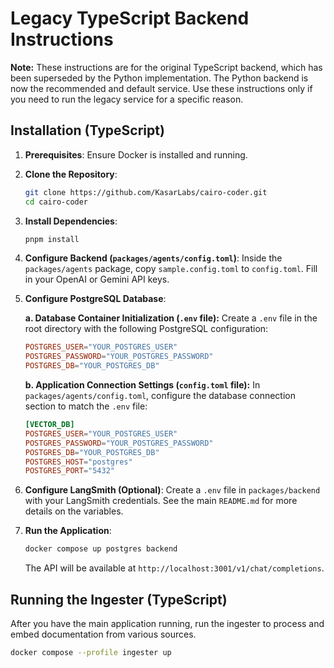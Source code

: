 # Legacy TypeScript Backend Instructions

**Note:** These instructions are for the original TypeScript backend, which has been superseded by the Python implementation. The Python backend is now the recommended and default service. Use these instructions only if you need to run the legacy service for a specific reason.

## Installation (TypeScript)

1.  **Prerequisites**: Ensure Docker is installed and running.

2.  **Clone the Repository**:

    ```bash
    git clone https://github.com/KasarLabs/cairo-coder.git
    cd cairo-coder
    ```

3.  **Install Dependencies**:

    ```bash
    pnpm install
    ```

4.  **Configure Backend (`packages/agents/config.toml`)**:
    Inside the `packages/agents` package, copy `sample.config.toml` to `config.toml`. Fill in your OpenAI or Gemini API keys.

5.  **Configure PostgreSQL Database**:

    **a. Database Container Initialization (`.env` file):**
    Create a `.env` file in the root directory with the following PostgreSQL configuration:

    ```toml
    POSTGRES_USER="YOUR_POSTGRES_USER"
    POSTGRES_PASSWORD="YOUR_POSTGRES_PASSWORD"
    POSTGRES_DB="YOUR_POSTGRES_DB"
    ```

    **b. Application Connection Settings (`config.toml` file):**
    In `packages/agents/config.toml`, configure the database connection section to match the `.env` file:

    ```toml
    [VECTOR_DB]
    POSTGRES_USER="YOUR_POSTGRES_USER"
    POSTGRES_PASSWORD="YOUR_POSTGRES_PASSWORD"
    POSTGRES_DB="YOUR_POSTGRES_DB"
    POSTGRES_HOST="postgres"
    POSTGRES_PORT="5432"
    ```

6.  **Configure LangSmith (Optional)**:
    Create a `.env` file in `packages/backend` with your LangSmith credentials. See the main `README.md` for more details on the variables.

7.  **Run the Application**:
    ```bash
    docker compose up postgres backend
    ```
    The API will be available at `http://localhost:3001/v1/chat/completions`.

## Running the Ingester (TypeScript)

After you have the main application running, run the ingester to process and embed documentation from various sources.

```bash
docker compose --profile ingester up
```
